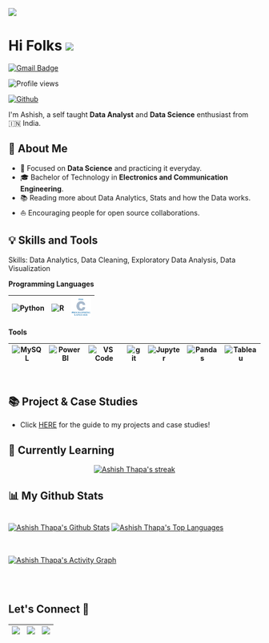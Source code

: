 ![](https://user-images.githubusercontent.com/81792940/133103434-f68b1150-b3e9-4a2d-a783-1cf7fa2339dc.png)

<h1> Hi Folks <img  src="https://user-images.githubusercontent.com/81792940/133122116-2b16f332-140e-4cb5-a8f7-88c10af1647f.gif"  width="30px"></h1>  

[![Gmail Badge](https://img.shields.io/badge/thapa.ashishkumar3@gmail.com-30302f?style=flat&logo=Gmail&logoColor=red)](mailto:thapa.ashishkumar3@gmail.com)  

![Profile views](https://visitor-badge.glitch.me/badge?page_id=ashishthapa14.ashishthapa14)  

[![Github](https://img.shields.io/github/followers/:ashishthapa14?label=Follow&style=social)](https://github.com/ashishthapa14)  


I'm Ashish, a self taught **Data Analyst** and **Data Science** enthusiast from 🇮🇳 India. 

## 📃 About Me 
* 🧐   Focused on **Data Science** and practicing it everyday.
* 🎓   Bachelor of Technology in **Electronics and Communication Engineering**.
* 📚   Reading more about Data Analytics, Stats and how the Data works.
* ⛵   Encouraging people for open source collaborations.

## 💡 Skills and Tools

Skills: Data Analytics, Data Cleaning, Exploratory Data Analysis, Data Visualization

**Programming Languages**

<img title="Python" alt="Python" width="40px" src="https://user-images.githubusercontent.com/81792940/133122129-2e8c377d-7978-4184-8694-c616bc5bcff4.png" />|<img title="R" alt="R" width="40px" src="https://user-images.githubusercontent.com/81792940/133122133-dcee35e4-2164-43c3-8995-8d4b78374be9.png">|<img title="C" alt="C" width="40px" src="https://raw.githubusercontent.com/github/explore/master/topics/c/c.png">
|--|--|--|

**Tools**

<img title="MySQL" alt="MySQL" width="100px" src="https://user-images.githubusercontent.com/81792940/133124854-c1e6b704-c93f-413d-97ff-047acfb4f042.png">|<img title="Power BI" alt="Power BI" width="40px" src="https://user-images.githubusercontent.com/81792940/133122127-06d1176d-4163-4349-8920-01efb2e962d3.png">|<img title="VS Code" alt="VS Code" width="40px" src="https://img.icons8.com/fluent/48/000000/visual-studio-code-2019.png">|<img title="git" alt="git" width="40px" src="https://user-images.githubusercontent.com/81792940/133122111-87901fa6-4c79-4985-8b19-ebebe0d20dc0.png">|<img title="Jupyter Notebook" alt="Jupyter" width="100px" src="https://user-images.githubusercontent.com/81792940/133121903-d8a33e7f-c6a6-41ea-9d86-66f49ecb1f79.png">|<img title="Pandas" alt="Pandas" width="40px" src="https://user-images.githubusercontent.com/81792940/133122124-b1303582-fd4b-497a-ada7-b9786b4987b6.png">|<img title="Tableau" alt="Tableau" width="100px" src="https://user-images.githubusercontent.com/81792940/133122138-1e727162-e712-4890-9d64-4bf52b4dcdaf.png">
|--|--|--|--|--|--|--|
<br>
 
  
## 📚 Project & Case Studies
+ Click [HERE]() for the guide to my projects and case studies!

## 🌱 Currently Learning 

<p align="center">
    <a href="https://github.com/ashishthapa14/github-readme-streak-stats">
        <img title="🔥 Get streak stats for your profile at git.io/streak-stats" alt="Ashish Thapa's streak" src="https://github-readme-streak-stats.herokuapp.com?user=ashishthapa14&theme=dark&hide_border=false" width = 500>
    </a>
</p>

## 📊 My Github Stats

  <br/>
    <a href="https://github.com/ashishthapa14/github-readme-stats"><img alt="Ashish Thapa's Github Stats" src="https://github-readme-stats.vercel.app/api?username=ashishthapa14&show_icons=true&theme=dark" width = 500></a>
  <a href="https://github.com/ashishthapa14/github-readme-stats"><img alt="Ashish Thapa's Top Languages" src="https://github-readme-stats.vercel.app/api/top-langs/?username=ashishthapa14&theme=dark" width = 290></a>
  <br/>

<br/>
<br/>

<a href="https://github.com/ashishthapa14/github-readme-activity-graph"><img alt="Ashish Thapa's Activity Graph" src="https://activity-graph.herokuapp.com/graph?username=ashishthapa14&theme=react-dark" /></a>

<br/>
<br/>

## Let's Connect :handshake:

<a href="https://www.linkedin.com/in/ashishthapa14/"><img src="https://user-images.githubusercontent.com/81792940/133122122-690edf12-c4cb-4693-910a-32769d1898a6.png" width="40"></a>|<a href="mailto:thapa.ashishkumar3@gmail.com"><img src="https://user-images.githubusercontent.com/81792940/133122113-ad00499c-ee51-4335-93ad-120c0feb3530.png" width="40"></a>|<a href="https://www.kaggle.com/ashishthapa14/"><img src="https://user-images.githubusercontent.com/81792940/133122119-b706a492-b963-4097-8001-4635bb05e371.png" width="40"></a>
|--|--|--|





